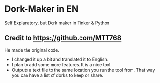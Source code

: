 # Dork-Maker in EN
Self Explanatory, but Dork maker in Tinker &amp; Python

## Credit to https://github.com/MTT768
He made the original code.
+ I changed it up a bit and translated it to English.
+ I plan to add some more features. It is a nice tool.
+ Outputs a text file to the same location you run the tool from. That way you can have a list of dorks to keep or share.
